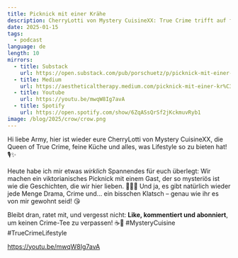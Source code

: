 ```yaml
---
title: Picknick mit einer Krähe
description: CherryLotti von Mystery CuisineXX: True Crime trifft auf feine Küche und Lifestyle.
date: 2025-01-15
tags:
  - podcast
language: de
length: 10
mirrors:
  - title: Substack
    url: https://open.substack.com/pub/porschuetz/p/picknick-mit-einer-krahe?r=504kj1&utm_campaign=post&utm_medium=web&showWelcomeOnShare=true
  - title: Medium
    url: https://aestheticaltherapy.medium.com/picknick-mit-einer-kr%C3%A4he-cfb847a3ead2
  - title: Youtube
    url: https://youtu.be/mwqW8Ig7avA
  - title: Spotify
    url: https://open.spotify.com/show/6ZqASsQrSf2jKckmuvRyb1
image: /blog/2025/crow/crow.png
---
```

Hi liebe Army, hier ist wieder eure CherryLotti von Mystery CuisineXX, die Queen of True Crime, feine Küche und alles, was Lifestyle so zu bieten hat! 🎙✨ 

Heute habe ich mir etwas *wirklich* Spannendes für euch überlegt: Wir machen ein viktorianisches Picknick mit einem Gast, der so mysteriös ist wie die Geschichten, die wir hier lieben. 🕵️‍♀️🍷 Und ja, es gibt natürlich wieder jede Menge Drama, Crime und… ein bisschen Klatsch – genau wie ihr es von mir gewohnt seid! 😘 

Bleibt dran, ratet mit, und vergesst nicht: **Like, kommentiert und abonniert**, um keinen Crime-Tee zu verpassen! ☕🔪 #MysteryCuisine #TrueCrimeLifestyle

https://youtu.be/mwqW8Ig7avA

